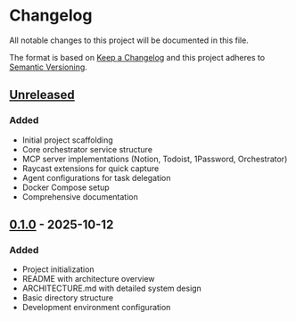 # Changelog

All notable changes to this project will be documented in this file.

The format is based on [Keep a Changelog](https://keepachangelog.com/en/1.1.0/)
and this project adheres to [Semantic Versioning](https://semver.org/spec/v2.0.0.html).

## [Unreleased]

### Added

- Initial project scaffolding
- Core orchestrator service structure
- MCP server implementations (Notion, Todoist, 1Password, Orchestrator)
- Raycast extensions for quick capture
- Agent configurations for task delegation
- Docker Compose setup
- Comprehensive documentation

## [0.1.0] - 2025-10-12

### Added

- Project initialization
- README with architecture overview
- ARCHITECTURE.md with detailed system design
- Basic directory structure
- Development environment configuration

[Unreleased]: https://github.com/Kingy2709/mcp-orchestrator-one-truth-repository/compare/v0.1.0...HEAD
[0.1.0]: https://github.com/Kingy2709/mcp-orchestrator-one-truth-repository/tree/v0.1.0
